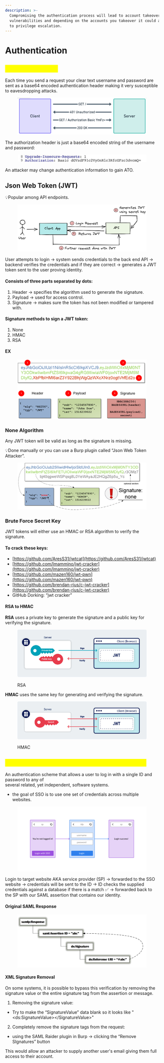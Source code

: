 ```yaml
---
description: >-
  Compromising the authentication process will lead to account takeover (ATO)
  vulnerabilities and depending on the accounts you takeover it could also lead
  to privilege escalation.
---
```


# Authentication

## <mark style="color:yellow;">HTTP Basic Auth</mark>

Each time you send a request your clear text username and password are sent as a base64 encoded authentication header making it very susceptible to eavesdropping attacks.

<figure><img src="../.gitbook/assets/image (1) (1) (1).png" alt=""><figcaption></figcaption></figure>

The authorization header is just a base64 encoded string of the username and password:

<figure><img src="../.gitbook/assets/image (1).png" alt=""><figcaption></figcaption></figure>

An attacker may change authentication information to gain ATO.

## Json Web Token (JWT)

💡Popular among API endpoints.

<figure><img src="../.gitbook/assets/image (18).png" alt=""><figcaption></figcaption></figure>

User attempts to login -> system sends credentials to the back end API -> backend verifies the credentials and if they are correct -> generates a JWT token sent to the user proving identity.

#### Consists of three parts separated by dots:&#x20;

1. Header -> specifies the algorithm used to generate the signature.
2. Payload -> used for access control.
3. Signature -> makes sure the token has not been modified or tampered with.

#### Signature methods to sign a JWT token:

1. None
2. HMAC
3. RSA

#### EX

<figure><img src="../.gitbook/assets/image (21).png" alt=""><figcaption></figcaption></figure>

### None Algorithm

Any JWT token will be valid as long as the signature is missing.

💡Done manually or you can use a Burp plugin called “Json Web Token Attacker”.

<figure><img src="../.gitbook/assets/image (20).png" alt=""><figcaption></figcaption></figure>

### Brute Force Secret Key

JWT tokens will either use an HMAC or RSA algorithm to verify the signature.

#### To crack these keys:

* [https://github.com/AresS31/jwtcat](https://github.com/AresS31/jwtcat)
* [https://github.com/lmammino/jwt-cracker](https://github.com/lmammino/jwt-cracker)
* [https://github.com/mazen160/jwt-pwn](https://github.com/mazen160/jwt-pwn)
* [https://github.com/brendan-rius/c-jwt-cracker](https://github.com/brendan-rius/c-jwt-cracker)
* GitHub Dorking: “jwt cracker”

#### RSA to HMAC

**RSA** uses a private key to generate the signature and a public key for verifying the signature.

<figure><img src="../.gitbook/assets/image (24).png" alt=""><figcaption><p>RSA</p></figcaption></figure>

**HMAC** uses the same key for generating and verifying the signature.

<figure><img src="../.gitbook/assets/image (23).png" alt=""><figcaption><p>HMAC</p></figcaption></figure>

## <mark style="color:yellow;">Security Assertion Markup Language (SAML)</mark>&#x20;

An authentication scheme that allows a user to log in with a single ID and password to any of\
several related, yet independent, software systems.

* the goal of SSO is to use one set of credentials across multiple websites.

<figure><img src="../.gitbook/assets/image (25).png" alt=""><figcaption></figcaption></figure>

Login to target website AKA service provider (SP) -> forwarded to the SSO website -> credentials will be sent to the ID -> ID checks the supplied credentials against a database if there is a match ✅ -> forwarded back to the SP with our SAML assertion that contains our identity.

#### Original SAML Response

<figure><img src="../.gitbook/assets/image.png" alt=""><figcaption></figcaption></figure>

#### XML Signature Removal

On some systems, it is possible to bypass this verification by removing the signature value or the entire signature tag from the assertion or message.

1. Removing the signature value:

* Try to make the “SignatureValue” data blank so it looks like "\<ds:SignatureValue>\</SignatureValue>"

2. Completely remove the signature tags from the request:

* using the SAML Raider plugin in Burp -> clicking the “Remove SIgnatures” button

This would allow an attacker to supply another user's email giving them full access to their account.
